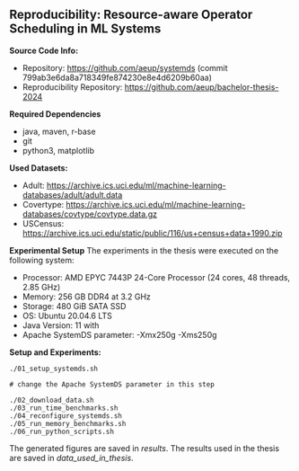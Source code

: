 ## Reproducibility: Resource-aware Operator Scheduling in ML Systems

**Source Code Info:**
* Repository: <https://github.com/aeup/systemds> (commit 799ab3e6da8a718349fe874230e8e4d6209b60aa)
* Reproducibility Repository: <https://github.com/aeup/bachelor-thesis-2024>

**Required Dependencies**
* java, maven, r-base
* git
* python3, matplotlib


**Used Datasets:**
* Adult: <https://archive.ics.uci.edu/ml/machine-learning-databases/adult/adult.data>
* Covertype: <https://archive.ics.uci.edu/ml/machine-learning-databases/covtype/covtype.data.gz>
* USCensus: <https://archive.ics.uci.edu/static/public/116/us+census+data+1990.zip>

**Experimental Setup**
The experiments in the thesis were executed on the following system:
* Processor: AMD EPYC 7443P 24-Core Processor (24 cores, 48 threads, 2.85 GHz)
* Memory: 256 GB DDR4 at 3.2 GHz
* Storage: 480 GiB SATA SSD
* OS: Ubuntu 20.04.6 LTS
* Java Version: 11 with
* Apache SystemDS parameter: -Xmx250g -Xms250g

**Setup and Experiments:**
    
    ./01_setup_systemds.sh

    # change the Apache SystemDS parameter in this step

    ./02_download_data.sh
    ./03_run_time_benchmarks.sh
    ./04_reconfigure_systemds.sh
    ./05_run_memory_benchmarks.sh
    ./06_run_python_scripts.sh

The generated figures are saved in *results*. The results used in the thesis are saved in *data_used_in_thesis*.